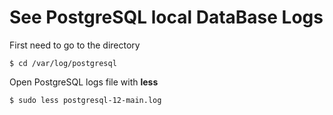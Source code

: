 # See PostgreSQL local DataBase Logs

First need to go to the directory 

    $ cd /var/log/postgresql

Open PostgreSQL logs file with <b>less</b>
    
    $ sudo less postgresql-12-main.log
